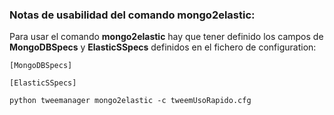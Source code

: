 ### Notas de usabilidad del comando **mongo2elastic**:

Para usar el comando **mongo2elastic** hay que tener definido los campos de **MongoDBSpecs** y **ElasticSSpecs** definidos en el fichero de configuration:
```
[MongoDBSpecs]

[ElasticSSpecs]

```

```
python tweemanager mongo2elastic -c tweemUsoRapido.cfg
```
